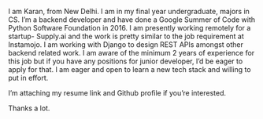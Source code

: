 I am Karan, from New Delhi. I am in my final year undergraduate, majors in CS. I’m a backend developer and have done a Google Summer of Code with Python Software Foundation in 2016. I am presently working remotely for a startup- Supply.ai and the work is pretty similar to the job requirement at Instamojo. I am working with Django to design REST APIs amongst other backend related work. I am aware of the minimum 2 years of experience for this job but if you have any positions for junior developer, I’d be eager to apply for that. I am eager and open to learn a new tech stack and willing to put in effort. 

I’m attaching my resume link and Github profile if you’re interested.  
  
Thanks a lot. 